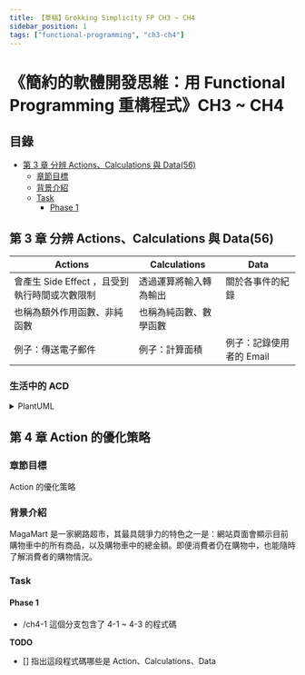 ```yaml
---
title: 【草稿】Grokking Simplicity FP CH3 ~ CH4
sidebar_position: 1
tags: ["functional-programming", "ch3-ch4"]
---
```


# 《簡約的軟體開發思維：用 Functional Programming 重構程式》CH3 ~ CH4

## 目錄

- [第 3 章 分辨 Actions、Calculations 與 Data(56)](#第-3-章-分辨-actionscalculations-與-data56)
  - [章節目標](#章節目標)
  - [背景介紹](#背景介紹)
  - [Task](#task)
    - [Phase 1](#phase-1)

## 第 3 章 分辨 Actions、Calculations 與 Data(56)

| Actions                                       | Calculations           | Data                     |
| --------------------------------------------- | ---------------------- | ------------------------ |
| 會產生 Side Effect ，且受到執行時間或次數限制 | 透過運算將輸入轉為輸出 | 關於各事件的紀錄         |
| 也稱為額外作用函數、非純函數                  | 也稱為純函數、數學函數 |                          |
| 例子：傳送電子郵件                            | 例子：計算面積         | 例子：記錄使用者的 Email |

### 生活中的 ACD

<details>
<summary>PlantUML</summary>

```
@startuml
!theme sketchy-outline
actor 媽媽
participant "Actions" as A
participant "Calculations" as B
participant "Data" as C

' 行動步驟
媽媽 -> A: 檢查冰箱
A -> C:
C -> C: 存儲目前庫存
C -> C: 存儲需要食材
C -> B: 計算(需要量 - 庫存量)
B -> A: 回傳『購物清單』
媽媽 -> A: 依購物清單採買
媽媽 -> A: 開車回家
@enduml
```

</details>

## 第 4 章 Action 的優化策略

### 章節目標

Action 的優化策略

### 背景介紹

MagaMart 是一家網路超市，其最具競爭力的特色之一是：網站頁面會顯示目前購物車中的所有商品，以及購物車中的總金額。即便消費者仍在購物中，也能隨時了解消費者的購物情況。

### Task

#### Phase 1

- /ch4-1 這個分支包含了 4-1 ~ 4-3 的程式碼

**TODO**

- [] 指出這段程式碼哪些是 Action、Calculations、Data
